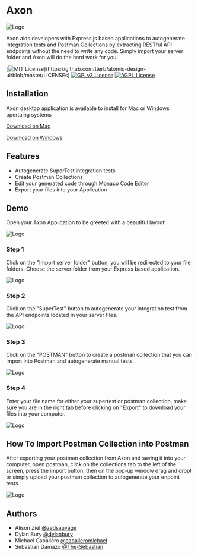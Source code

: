 # Axon



![Logo](https://imgur.com/AJSsLj7.png)

 Axon aids developers with Express.js based applications to autogenerate integration tests and Postman Collections by extracting RESTful API endpoints without the need to write any code. Simply import your server folder and Axon will do the hard work for you!   

[![MIT License](https://img.shields.io/apm/l/atomic-design-ui.svg?)](https://github.com/tterb/atomic-design-ui/blob/master/LICENSEs)  [![GPLv3 License](https://img.shields.io/badge/License-GPL%20v3-yellow.svg)](https://opensource.org/licenses/)  [![AGPL License](https://img.shields.io/badge/license-AGPL-blue.svg)](http://www.gnu.org/licenses/agpl-3.0)



## Installation 

Axon desktop application is available to install for Mac or Windows opertaing systems

[Download on Mac]()

[Download on Windows]()

## Features

- Autogenerate SuperTest integration tests
- Create Postman Collections 
- Edit your generated code through Monaco Code Editor
- Export your files into your Application

  


## Demo

Open your Axon Application to be greeted with a beautiful layout!

  ![Logo](https://imgur.com/LoaJbqy.png)

  ### Step 1

Click on the "Import server folder" button, you will be redirected to your file folders. Choose the server folder from your Express based application. 

  ![Logo](https://imgur.com/1t5quV4.png)

  ### Step 2

Click on the "SuperTest" button to autogenerate your integration test from the API endpoints located in your server files. 

  ![Logo](https://imgur.com/ywnmG0g.png)

  ### Step 3

Click on the "POSTMAN" button to create a postman collection that you can import into Postman and autogenerate manual tests.
  
  ![Logo](https://imgur.com/RzzsQlP.png)

  ### Step 4

Enter your file name for either your supertest or postman collection, make sure you are in the right tab before clicking on "Export" to download your files into your computer.

 ![Logo](https://imgur.com/PhxwbyR.png)
 
 
## How To Import Postman Collection into Postman

After exporting your postman collection from Axon and saving it into your computer, open postman, click on the collections tab to the left of the screen, press the import button, then on the pop-up window drag and dropt or simply upload your postman collection to autogenerate your enpoint tests.

   ![Logo](https://imgur.com/WtX2bhN.png)
   
   

## Authors

- Alison Ziel [@zedsauvage](https://github.com/zedsauvage)
- Dylan Bury [@dylanbury](https://github.com/dylanbury)
- Michael Caballero [@caballeromichael](https://github.com/caballeromichael)
- Sebastian Damazo [@The-Sebastian](https://github.com/The-Sebastian)

  
